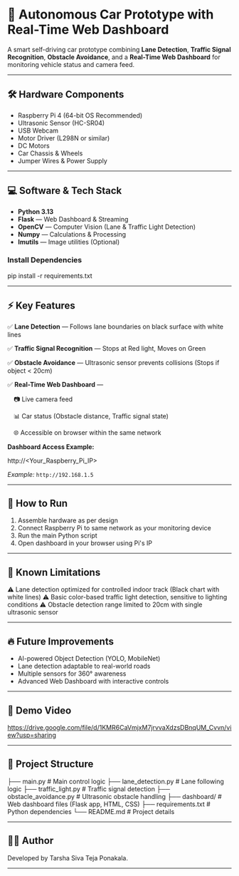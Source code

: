 # 🚗 Autonomous Car Prototype with Real-Time Web Dashboard

A smart self-driving car prototype combining **Lane Detection**, **Traffic Signal Recognition**, **Obstacle Avoidance**, and a **Real-Time Web Dashboard** for monitoring vehicle status and camera feed.

---

## 🛠️ Hardware Components

- Raspberry Pi 4 (64-bit OS Recommended)
- Ultrasonic Sensor (HC-SR04)
- USB Webcam
- Motor Driver (L298N or similar)
- DC Motors
- Car Chassis & Wheels
- Jumper Wires & Power Supply

---

## 💻 Software & Tech Stack

- **Python 3.13**
- **Flask** — Web Dashboard & Streaming
- **OpenCV** — Computer Vision (Lane & Traffic Light Detection)
- **Numpy** — Calculations & Processing
- **Imutils** — Image utilities (Optional)

### Install Dependencies


pip install -r requirements.txt


---

## ⚡ Key Features

✅ **Lane Detection** — Follows lane boundaries on black surface with white lines

✅ **Traffic Signal Recognition** — Stops at Red light, Moves on Green

✅ **Obstacle Avoidance** — Ultrasonic sensor prevents collisions (Stops if object < 20cm)

✅ **Real-Time Web Dashboard** —

 📷 Live camera feed
 
 📊 Car status (Obstacle distance, Traffic signal state)
 
 🌐 Accessible on browser within the same network
 

**Dashboard Access Example:**

http://<Your_Raspberry_Pi_IP>


*Example:* `http://192.168.1.5`

---

## 🚀 How to Run

1. Assemble hardware as per design
2. Connect Raspberry Pi to same network as your monitoring device
3. Run the main Python script
4. Open dashboard in your browser using Pi's IP

---

## 🎯 Known Limitations

⚠️ Lane detection optimized for controlled indoor track (Black chart with white lines)
⚠️ Basic color-based traffic light detection, sensitive to lighting conditions
⚠️ Obstacle detection range limited to 20cm with single ultrasonic sensor

---

## 🔥 Future Improvements

* AI-powered Object Detection (YOLO, MobileNet)
* Lane detection adaptable to real-world roads
* Multiple sensors for 360° awareness
* Advanced Web Dashboard with interactive controls

---

## 🎥 Demo Video

https://drive.google.com/file/d/1KMR6CaVmjxM7jrvvaXdzsDBnqUM_Cvvn/view?usp=sharing

---

## 📁 Project Structure

├── main.py               # Main control logic
├── lane_detection.py     # Lane following logic
├── traffic_light.py      # Traffic signal detection
├── obstacle_avoidance.py # Ultrasonic obstacle handling
├── dashboard/            # Web dashboard files (Flask app, HTML, CSS)
├── requirements.txt      # Python dependencies
└── README.md             # Project details

---

## 👨‍💻 Author

Developed by Tarsha Siva Teja Ponakala.

---


